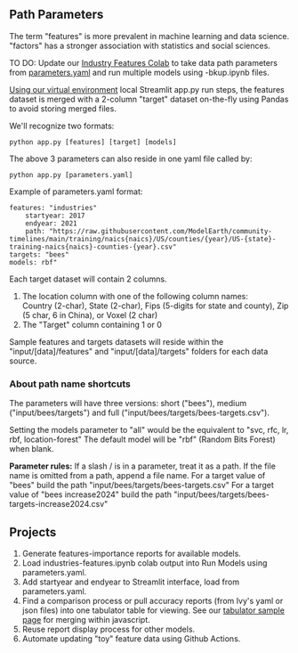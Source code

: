 ## Path Parameters

The term "features" is more prevalent in machine learning and data science.
"factors" has a stronger association with statistics and social sciences.

TO DO: Update our [Industry Features Colab](https://colab.research.google.com/drive/1HJnuilyEFjBpZLrgxDa4S0diekwMeqnh?usp=sharing) to take data path parameters from [parameters.yaml](../../RealityStream/parameters.yaml) and run multiple models using -bkup.ipynb files. 

[Using our virtual environment](./) local Streamlit app.py run steps, the features dataset is merged with a 2-column "target" dataset on-the-fly using Pandas to avoid storing merged files.

We'll recognize two formats:

	python app.py [features] [target] [models]

The above 3 parameters can also reside in one yaml file called by:

	python app.py [parameters.yaml]

Example of parameters.yaml format:

	features: "industries"
		startyear: 2017
		endyear: 2021
	 	path: "https://raw.githubusercontent.com/ModelEarth/community-timelines/main/training/naics{naics}/US/counties/{year}/US-{state}-training-naics{naics}-counties-{year}.csv"
	targets: "bees"
	models: rbf"


Each target dataset will contain 2 columns.  
1. The location column with one of the following column names:  
Country (2-char), State (2-char), Fips (5-digits for state and county), Zip (5 char, 6 in China), or Voxel (2 char)
2. The "Target" column containing 1 or 0

Sample features and targets datasets will reside within the "input/[data]/features" and "input/[data]/targets" folders for each data source.

### About path name shortcuts

The parameters will have three versions: short ("bees"), medium ("input/bees/targets") and full ("input/bees/targets/bees-targets.csv").

Setting the models parameter to "all" would be the equivalent to "svc, rfc, lr, rbf, location-forest"
The default model will be "rbf" (Random Bits Forest) when blank.

**Parameter rules:**
If a slash / is in a parameter, treat it as a path.
If the file name is omitted from a path, append a file name.
For a target value of "bees" build the path "input/bees/targets/bees-targets.csv"
For a target value of "bees increase2024" build the path "input/bees/targets/bees-targets-increase2024.csv"

## Projects

1. Generate features-importance reports for available models.
2. Load industries-features.ipynb colab output into Run Models using parameters.yaml.
3. Add startyear and endyear to Streamlit interface, load from parameters.yaml.
4. Find a comparison process or pull accuracy reports (from Ivy's yaml or json files) into one tabulator table for viewing. See our [tabulator sample page](../../data-pipeline/timelines/tabulator/) for merging within javascript.
5. Reuse report display process for other models.
6. Automate updating "toy" feature data using Github Actions.
